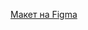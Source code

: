 [Макет на Figma](https://www.figma.com/design/f0Awowl6ItatTlstgeMVk2/Healthy-(Copy)?node-id=1-3&t=viq56LOdeCki3u0N-1)

